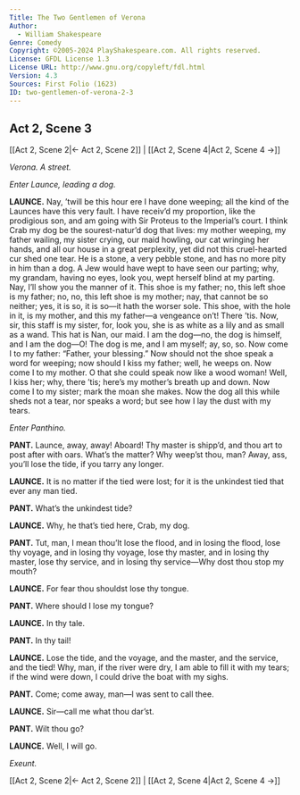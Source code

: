 ```yaml
---
Title: The Two Gentlemen of Verona
Author: 
  - William Shakespeare
Genre: Comedy
Copyright: ©2005-2024 PlayShakespeare.com. All rights reserved.
License: GFDL License 1.3
License URL: http://www.gnu.org/copyleft/fdl.html
Version: 4.3
Sources: First Folio (1623)
ID: two-gentlemen-of-verona-2-3
---
```


## Act 2, Scene 3
[[Act 2, Scene 2|← Act 2, Scene 2]] | [[Act 2, Scene 4|Act 2, Scene 4 →]]

*Verona. A street.*

*Enter Launce, leading a dog.*

**LAUNCE.**
Nay, ’twill be this hour ere I have done weeping; all the kind of the Launces have this very fault. I have receiv’d my proportion, like the prodigious son, and am going with Sir Proteus to the Imperial’s court. I think Crab my dog be the sourest-natur’d dog that lives: my mother weeping, my father wailing, my sister crying, our maid howling, our cat wringing her hands, and all our house in a great perplexity, yet did not this cruel-hearted cur shed one tear. He is a stone, a very pebble stone, and has no more pity in him than a dog. A Jew would have wept to have seen our parting; why, my grandam, having no eyes, look you, wept herself blind at my parting. Nay, I’ll show you the manner of it. This shoe is my father; no, this left shoe is my father; no, no, this left shoe is my mother; nay, that cannot be so neither; yes, it is so, it is so—it hath the worser sole. This shoe, with the hole in it, is my mother, and this my father—a vengeance on’t! There ’tis. Now, sir, this staff is my sister, for, look you, she is as white as a lily and as small as a wand. This hat is Nan, our maid. I am the dog—no, the dog is himself, and I am the dog—O! The dog is me, and I am myself; ay, so, so. Now come I to my father: “Father, your blessing.” Now should not the shoe speak a word for weeping; now should I kiss my father; well, he weeps on. Now come I to my mother. O that she could speak now like a wood woman! Well, I kiss her; why, there ’tis; here’s my mother’s breath up and down. Now come I to my sister; mark the moan she makes. Now the dog all this while sheds not a tear, nor speaks a word; but see how I lay the dust with my tears.

*Enter Panthino.*

**PANT.**
Launce, away, away! Aboard! Thy master is shipp’d, and thou art to post after with oars. What’s the matter? Why weep’st thou, man? Away, ass, you’ll lose the tide, if you tarry any longer.

**LAUNCE.**
It is no matter if the tied were lost; for it is the unkindest tied that ever any man tied.

**PANT.**
What’s the unkindest tide?

**LAUNCE.**
Why, he that’s tied here, Crab, my dog.

**PANT.**
Tut, man, I mean thou’lt lose the flood, and in losing the flood, lose thy voyage, and in losing thy voyage, lose thy master, and in losing thy master, lose thy service, and in losing thy service—Why dost thou stop my mouth?

**LAUNCE.**
For fear thou shouldst lose thy tongue.

**PANT.**
Where should I lose my tongue?

**LAUNCE.**
In thy tale.

**PANT.**
In thy tail!

**LAUNCE.**
Lose the tide, and the voyage, and the master, and the service, and the tied! Why, man, if the river were dry, I am able to fill it with my tears; if the wind were down, I could drive the boat with my sighs.

**PANT.**
Come; come away, man—I was sent to call thee.

**LAUNCE.**
Sir—call me what thou dar’st.

**PANT.**
Wilt thou go?

**LAUNCE.**
Well, I will go.

*Exeunt.*

[[Act 2, Scene 2|← Act 2, Scene 2]] | [[Act 2, Scene 4|Act 2, Scene 4 →]]